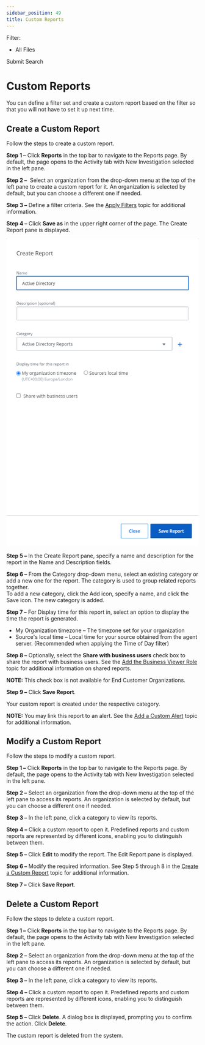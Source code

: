 ```yaml
---
sidebar_position: 49
title: Custom Reports
---
```


Filter: 

* All Files

Submit Search

# Custom Reports

You can define a filter set and create a custom report based on the filter so that you will not have to set it up next time.

## Create a Custom Report

Follow the steps to create a custom report.

**Step 1 –** Click **Reports** in the top bar to navigate to the Reports page. By default, the page opens to the Activity tab with New Investigation selected in the left pane.

**Step 2 –**  Select an organization from the drop-down menu at the top of the left pane to create a custom report for it. An organization is selected by default, but you can choose a different one if needed.

**Step 3 –** Define a filter criteria. See the [Apply Filters](ApplyFilters "Apply Filters") topic for additional information.

**Step 4 –** Click **Save as** in the upper right corner of the page. The Create Report pane is displayed.

![Create Report Pane](../../../Resources/Images/1Secure/SearchCreateReports.png "Create Report Pane")

**Step 5 –** In the Create Report pane, specify a name and description for the report in the Name and Description fields.

**Step 6 –** From the Category drop-down menu, select an existing category or add a new one for the report. The category is used to group related reports together.  
To add a new category, click the Add icon, specify a name, and click the Save icon. The new category is added.

**Step 7 –** For Display time for this report in, select an option to display the time the report is generated.

* My Organization timezone – The timezone set for your organization
* Source's local time – Local time for your source obtained from the agent server. (Recommended when applying the Time of Day filter)

**Step 8 –** Optionally, select the **Share with business users** check box to share the report with business users. See the [Add the Business Viewer Role](../Organizations/AddingUsers#Adding2 "Add the Business Viewer Role") topic for additional information on shared reports.

**NOTE:** This check box is not available for End Customer Organizations.

**Step 9 –** Click **Save Report**.

Your custom report is created under the respective category.

**NOTE:** You may link this report to an alert. See the [Add a Custom Alert](../Alerts/Alerts#Adding "Add a Custom Alert") topic for additional information.

## Modify a Custom Report

Follow the steps to modify a custom report.

**Step 1 –** Click **Reports** in the top bar to navigate to the Reports page. By default, the page opens to the Activity tab with New Investigation selected in the left pane.

**Step 2 –** Select an organization from the drop-down menu at the top of the left pane to access its reports. An organization is selected by default, but you can choose a different one if needed.

**Step 3 –** In the left pane, click a category to view its reports.

**Step 4 –** Click a custom report to open it. Predefined reports and custom reports are represented by different icons, enabling you to distinguish between them.

**Step 5 –** Click **Edit** to modify the report. The Edit Report pane is displayed.

**Step 6 –** Modify the required information. See Step 5 through 8 in the [Create a Custom Report](#CreateGe "Create a Custom Report") topic for additional information.

**Step 7 –** Click **Save Report**.

## Delete a Custom Report

Follow the steps to delete a custom report.

**Step 1 –** Click **Reports** in the top bar to navigate to the Reports page. By default, the page opens to the Activity tab with New Investigation selected in the left pane.

**Step 2 –** Select an organization from the drop-down menu at the top of the left pane to access its reports. An organization is selected by default, but you can choose a different one if needed.

**Step 3 –** In the left pane, click a category to view its reports.

**Step 4 –** Click a custom report to open it. Predefined reports and custom reports are represented by different icons, enabling you to distinguish between them.

**Step 5 –** Click **Delete**. A dialog box is displayed, prompting you to confirm the action. Click **Delete**.

The custom report is deleted from the system.